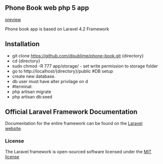 ## Phone Book web php 5 app

[preview](http://draganjovan.com/phone-book)

Phone book app is based on Laravel 4.2 Framework

## Installation

- git clone https://github.com/djsublime/phone-book.git {directory}
- cd {directory}
- sudo chmod -R 777 app/storage/ - set write permission to storage folder
- go to http://localhost/{directory}/public
#DB setup
- create new database.
- db user must have alter privilage on d
- #terminal:
 - php artisan migrate
 - php artisan db:seed



## Official Laravel Framework Documentation

Documentation for the entire framework can be found on the [Laravel website](http://laravel.com/docs).

### License

The Laravel framework is open-sourced software licensed under the [MIT license](http://opensource.org/licenses/MIT)
